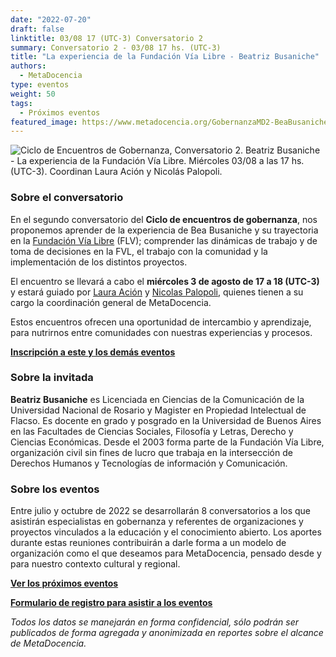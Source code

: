 ```yaml
---
date: "2022-07-20"
draft: false
linktitle: 03/08 17 (UTC-3) Conversatorio 2
summary: Conversatorio 2 - 03/08 17 hs. (UTC-3)
title: "La experiencia de la Fundación Vía Libre - Beatriz Busaniche"
authors:
  - MetaDocencia
type: eventos
weight: 50
tags:
  - Próximos eventos
featured_image: https://www.metadocencia.org/GobernanzaMD2-BeaBusaniche.png
---
```


![Ciclo de Encuentros de Gobernanza, Conversatorio 2. Beatriz Busaniche - La experiencia de la Fundación Vía Libre. Miércoles 03/08 a las 17 hs. (UTC-3). Coordinan Laura Ación y Nicolás Palopoli.](https://www.metadocencia.org/img/beatriz-busaniche.jpg)

### Sobre el conversatorio

En el segundo conversatorio del **Ciclo de encuentros de gobernanza**, nos proponemos aprender de la experiencia de Bea Busaniche y su trayectoria en la [Fundación Vía Libre](https://www.vialibre.org.ar/en/home/) (FLV); comprender las dinámicas de trabajo y de toma de decisiones en la FVL, el trabajo con la comunidad y la implementación de los distintos proyectos.

El encuentro se llevará a cabo el **miércoles 3 de agosto de 17 a 18 (UTC-3)** y estará guiado por [Laura Ación](https://www.metadocencia.org/authors/lacion/) y [Nicolas Palopoli](https://www.metadocencia.org/authors/npalopoli/), quienes tienen a su cargo la coordinación general de MetaDocencia.

Estos encuentros ofrecen una oportunidad de intercambio y aprendizaje, para nutrirnos entre comunidades con nuestras experiencias y procesos.

**[Inscripción a este y los demás eventos](https://docs.google.com/forms/d/e/1FAIpQLSfUHrL4F10zWwOuRKW0I8y-_7YT1p8PslzIk7jLBuoR41Hs-Q/viewform)**

### Sobre la invitada

**Beatriz Busaniche** es Licenciada en Ciencias de la Comunicación de la Universidad Nacional de Rosario y Magister en Propiedad Intelectual de Flacso. Es docente en grado y posgrado en la Universidad de Buenos Aires en las Facultades de Ciencias Sociales, Filosofía y Letras, Derecho y Ciencias Económicas. Desde el 2003 forma parte de la Fundación Vía Libre, organización civil sin fines de lucro que trabaja en la intersección de Derechos Humanos y Tecnologías de información y Comunicación.

### Sobre los eventos

Entre julio y octubre de 2022 se desarrollarán 8 conversatorios a los que asistirán especialistas en gobernanza y referentes de organizaciones y proyectos vinculados a la educación y el conocimiento abierto. Los aportes durante estas reuniones contribuirán a darle forma a un modelo de organización como el que deseamos para MetaDocencia, pensado desde y para nuestro contexto cultural y regional. 

**[Ver los próximos eventos](https://www.metadocencia.org/eventos/)**

**[Formulario de registro para asistir a los eventos](https://docs.google.com/forms/d/e/1FAIpQLSfUHrL4F10zWwOuRKW0I8y-_7YT1p8PslzIk7jLBuoR41Hs-Q/viewform)**

*Todos los datos se manejarán en forma confidencial, sólo podrán ser publicados de forma agregada y anonimizada en reportes sobre el alcance de MetaDocencia.*
